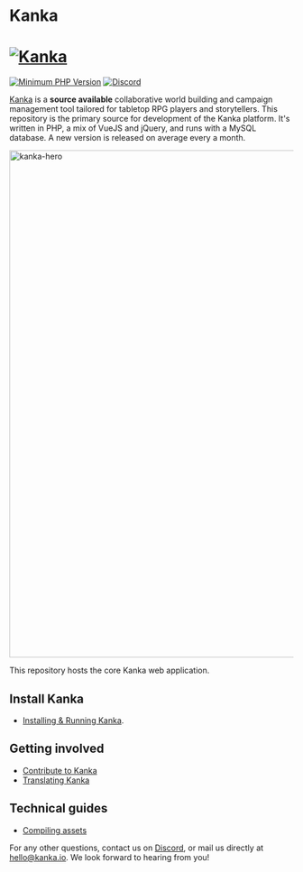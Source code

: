 # Kanka
# [![Kanka](./.github/logo.png)](https://kanka.io/en-US)

[![Minimum PHP Version](http://img.shields.io/badge/php-%3E%3D%208.0-8892BF.svg)](https://php.net/)
[![Discord](https://img.shields.io/discord/413623253366603777.svg)](https://kanka.io/go/discord)

[Kanka](https://kanka.io/en-US) is a **source available** collaborative world building and campaign management tool tailored for tabletop RPG players and storytellers. This repository is the primary source for development of the Kanka platform. It's written in PHP, a mix of VueJS and jQuery, and runs with a MySQL database. A new version is released on average every a month.

<img width="900" alt="kanka-hero" src="https://images.kanka.io/app/77003-OIULLJT7wNJlfE9jeualk=/900x562/smart/src/images%2Ffront%2Fdevices-preview-hd.png">

This repository hosts the core Kanka web application.

## Install Kanka

- [Installing & Running Kanka](./docs/running.md).

## Getting involved

- [Contribute to Kanka](./docs/contributing.md)
- [Translating Kanka](./docs/translating.md)

## Technical guides

- [Compiling assets](./docs/assets.md)

For any other questions, contact us on [Discord](https://kanka.io/go/discord), or mail us directly at [hello@kanka.io](mailto:hello@kanka.io). We look forward to hearing from you!
